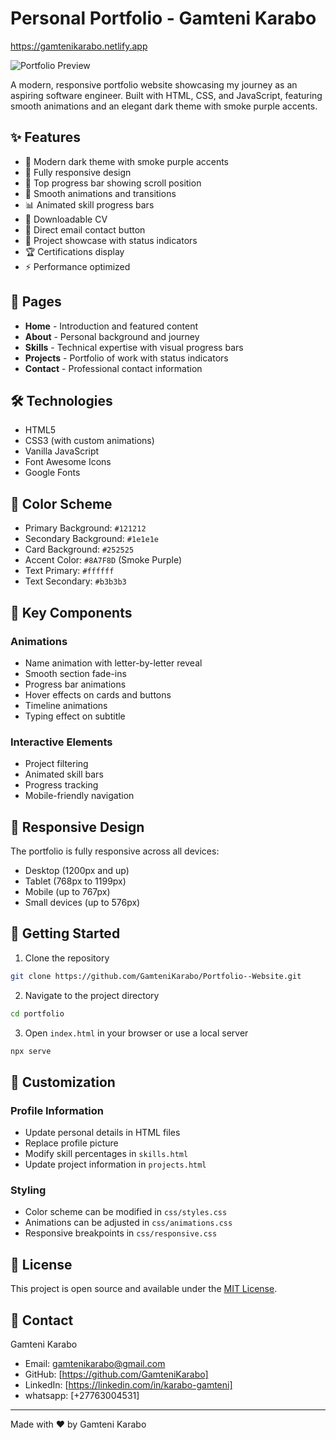 # Personal Portfolio - Gamteni Karabo

https://gamtenikarabo.netlify.app

![Portfolio Preview](https://images.pexels.com/photos/546819/pexels-photo-546819.jpeg)

A modern, responsive portfolio website showcasing my journey as an aspiring software engineer. Built with HTML, CSS, and JavaScript, featuring smooth animations and an elegant dark theme with smoke purple accents.

## ✨ Features

- 🎨 Modern dark theme with smoke purple accents
- 📱 Fully responsive design
- 🔄 Top progress bar showing scroll position
- 💫 Smooth animations and transitions
- 📊 Animated skill progress bars
- 📄 Downloadable CV
- 📧 Direct email contact button
- 🎯 Project showcase with status indicators
- 🏆 Certifications display
- ⚡ Performance optimized

## 🚀 Pages

- **Home** - Introduction and featured content
- **About** - Personal background and journey
- **Skills** - Technical expertise with visual progress bars
- **Projects** - Portfolio of work with status indicators
- **Contact** - Professional contact information

## 🛠️ Technologies

- HTML5
- CSS3 (with custom animations)
- Vanilla JavaScript
- Font Awesome Icons
- Google Fonts

## 🎨 Color Scheme

- Primary Background: `#121212`
- Secondary Background: `#1e1e1e`
- Card Background: `#252525`
- Accent Color: `#8A7F8D` (Smoke Purple)
- Text Primary: `#ffffff`
- Text Secondary: `#b3b3b3`

## 🌟 Key Components

### Animations
- Name animation with letter-by-letter reveal
- Smooth section fade-ins
- Progress bar animations
- Hover effects on cards and buttons
- Timeline animations
- Typing effect on subtitle

### Interactive Elements
- Project filtering
- Animated skill bars
- Progress tracking
- Mobile-friendly navigation

## 📱 Responsive Design

The portfolio is fully responsive across all devices:
- Desktop (1200px and up)
- Tablet (768px to 1199px)
- Mobile (up to 767px)
- Small devices (up to 576px)

## 🚀 Getting Started

1. Clone the repository
```bash
git clone https://github.com/GamteniKarabo/Portfolio--Website.git
```

2. Navigate to the project directory
```bash
cd portfolio
```

3. Open `index.html` in your browser or use a local server
```bash
npx serve
```

## 🔧 Customization

### Profile Information
- Update personal details in HTML files
- Replace profile picture
- Modify skill percentages in `skills.html`
- Update project information in `projects.html`

### Styling
- Color scheme can be modified in `css/styles.css`
- Animations can be adjusted in `css/animations.css`
- Responsive breakpoints in `css/responsive.css`

## 📝 License

This project is open source and available under the [MIT License](LICENSE).

## 🤝 Contact

Gamteni Karabo
- Email: gamtenikarabo@gmail.com
- GitHub: [https://github.com/GamteniKarabo]
- LinkedIn: [https://linkedin.com/in/karabo-gamteni]
- whatsapp: [+27763004531]

---

Made with ❤️ by Gamteni Karabo
